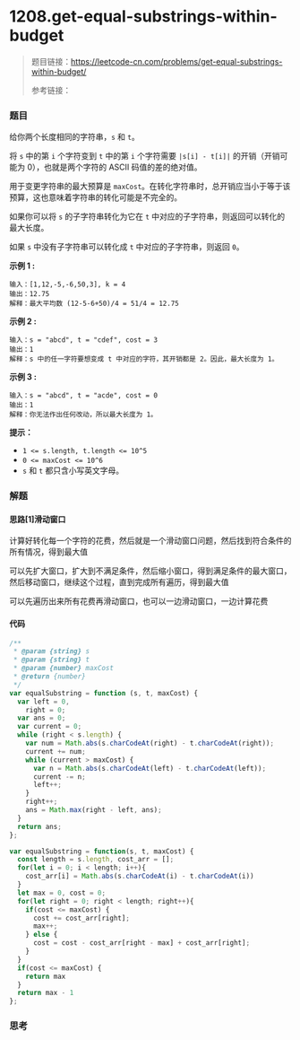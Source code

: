 # 1208.get-equal-substrings-within-budget

> 题目链接：https://leetcode-cn.com/problems/get-equal-substrings-within-budget/
>
> 参考链接：

### 题目

给你两个长度相同的字符串，`s` 和 `t`。

将 `s` 中的第 `i` 个字符变到 `t` 中的第 `i` 个字符需要 `|s[i] - t[i]|` 的开销（开销可能为 0），也就是两个字符的 ASCII 码值的差的绝对值。

用于变更字符串的最大预算是 `maxCost`。在转化字符串时，总开销应当小于等于该预算，这也意味着字符串的转化可能是不完全的。

如果你可以将 `s` 的子字符串转化为它在 `t` 中对应的子字符串，则返回可以转化的最大长度。

如果 `s` 中没有子字符串可以转化成 `t` 中对应的子字符串，则返回 `0`。

**示例 1 :**

```
输入：[1,12,-5,-6,50,3], k = 4
输出：12.75
解释：最大平均数 (12-5-6+50)/4 = 51/4 = 12.75
```

**示例 2 :**

```
输入：s = "abcd", t = "cdef", cost = 3
输出：1
解释：s 中的任一字符要想变成 t 中对应的字符，其开销都是 2。因此，最大长度为 1。
```

**示例 3 :**

```
输入：s = "abcd", t = "acde", cost = 0
输出：1
解释：你无法作出任何改动，所以最大长度为 1。
```

**提示：**

- `1 <= s.length, t.length <= 10^5`
- `0 <= maxCost <= 10^6`
- `s` 和 `t` 都只含小写英文字母。



### 解题

#### 思路[1]滑动窗口

计算好转化每一个字符的花费，然后就是一个滑动窗口问题，然后找到符合条件的所有情况，得到最大值

可以先扩大窗口，扩大到不满足条件，然后缩小窗口，得到满足条件的最大窗口，然后移动窗口，继续这个过程，直到完成所有遍历，得到最大值

可以先遍历出来所有花费再滑动窗口，也可以一边滑动窗口，一边计算花费

#### 代码

```javascript
/**
 * @param {string} s
 * @param {string} t
 * @param {number} maxCost
 * @return {number}
 */
var equalSubstring = function (s, t, maxCost) {
  var left = 0,
    right = 0;
  var ans = 0;
  var current = 0;
  while (right < s.length) {
    var num = Math.abs(s.charCodeAt(right) - t.charCodeAt(right));
    current += num;
    while (current > maxCost) {
      var n = Math.abs(s.charCodeAt(left) - t.charCodeAt(left));
      current -= n;
      left++;
    }
    right++;
    ans = Math.max(right - left, ans);
  }
  return ans;
};

var equalSubstring = function(s, t, maxCost) {
  const length = s.length, cost_arr = [];
  for(let i = 0; i < length; i++){
    cost_arr[i] = Math.abs(s.charCodeAt(i) - t.charCodeAt(i))
  }
  let max = 0, cost = 0; 
  for(let right = 0; right < length; right++){
    if(cost <= maxCost) {
      cost += cost_arr[right];
      max++;
    } else {
      cost = cost - cost_arr[right - max] + cost_arr[right];
    }
  }
  if(cost <= maxCost) {
    return max
  }
  return max - 1
};
```



### 思考

